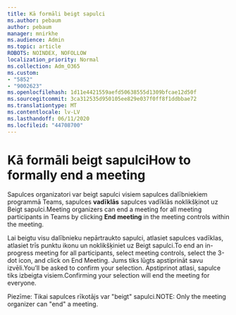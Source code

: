 ```yaml
---
title: Kā formāli beigt sapulci
ms.author: pebaum
author: pebaum
manager: mnirkhe
ms.audience: Admin
ms.topic: article
ROBOTS: NOINDEX, NOFOLLOW
localization_priority: Normal
ms.collection: Adm_O365
ms.custom:
- "5852"
- "9002623"
ms.openlocfilehash: 1d11e4421559aefd50638555d1309bfcae12d50f
ms.sourcegitcommit: 3ca312535d950105ee829e037f0ff8f1ddbbae72
ms.translationtype: MT
ms.contentlocale: lv-LV
ms.lasthandoff: 06/11/2020
ms.locfileid: "44708700"
---
```

# <a name="how-to-formally-end-a-meeting"></a><span data-ttu-id="099b1-102">Kā formāli beigt sapulci</span><span class="sxs-lookup"><span data-stu-id="099b1-102">How to formally end a meeting</span></span>

<span data-ttu-id="099b1-103">Sapulces organizatori var beigt sapulci visiem sapulces dalībniekiem programmā Teams, sapulces **vadīklās** sapulces vadīklās noklikšķinot uz Beigt sapulci.</span><span class="sxs-lookup"><span data-stu-id="099b1-103">Meeting organizers can end a meeting for all meeting participants in Teams by clicking **End meeting** in the meeting controls within the meeting.</span></span>  

<span data-ttu-id="099b1-104">Lai beigtu visu dalībnieku nepārtraukto sapulci, atlasiet sapulces vadīklas, atlasiet trīs punktu ikonu un noklikšķiniet uz Beigt sapulci.</span><span class="sxs-lookup"><span data-stu-id="099b1-104">To end an in-progress meeting for all participants, select meeting controls, select the 3-dot icon, and click on End Meeting.</span></span> <span data-ttu-id="099b1-105">Jums tiks lūgts apstiprināt savu izvēli.</span><span class="sxs-lookup"><span data-stu-id="099b1-105">You’ll be asked to confirm your selection.</span></span> <span data-ttu-id="099b1-106">Apstiprinot atlasi, sapulce tiks izbeigta visiem.</span><span class="sxs-lookup"><span data-stu-id="099b1-106">Confirming your selection will end the meeting for everyone.</span></span>

<span data-ttu-id="099b1-107">Piezīme: Tikai sapulces rīkotājs var "beigt" sapulci.</span><span class="sxs-lookup"><span data-stu-id="099b1-107">NOTE: Only the meeting organizer can "end" a meeting.</span></span>